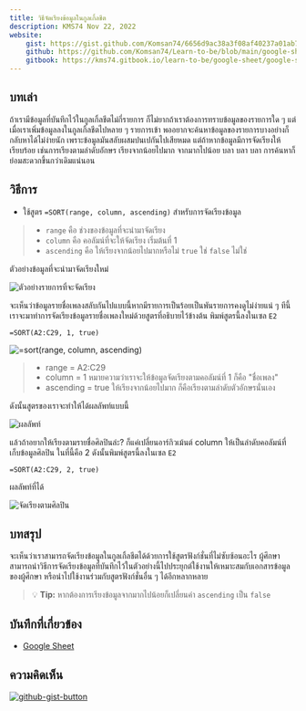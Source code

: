 ```yaml
---
title: วิธีจัดเรียงข้อมูลในกูลเกิ้ลชีต
description: KMS74 Nov 22, 2022
website:
    gist: https://gist.github.com/Komsan74/6656d9ac38a3f08af40237a01ab74dab
    github: https://github.com/Komsan74/Learn-to-be/blob/main/google-sheet/google-sheet-sort-data.md
    gitbook: https://kms74.gitbook.io/learn-to-be/google-sheet/google-sheet-sort-data
---
```


## บทเล่า<a name="intro"></a>

ถ้าเรามีข้อมูลที่บันทึกไว้ในกูลเกิ้ลชีตไม่กี่รายการ ก็ไม่ยากถ้าเราต้องการทราบข้อมูลของรายการใด ๆ แต่เมื่อเราเพิ่มข้อมูลลงในกูลเกิ้ลชีตไปหลาย ๆ รายการเข้า พออยากจะค้นหาข้อมูลของรายการบางอย่างก็กลับหาได้ไม่ง่ายนัก เพราะข้อมูลมันสลับผสมปนเปกันไปเสียหมด แต่ถ้าหากข้อมูลมีการจัดเรียงให้เรียบร้อย เช่นการเรียงตามลำดับอักษร เรียงจากน้อยไปมาก จากมากไปน้อย บลา บลา บลา การค้นหาก็ย่อมสะดวกขึ้นกว่าเดิมแน่นอน

## วิธีการ

* ใช้สูตร `=SORT(range, column, ascending)` สำหรับการจัดเรียงข้อมูล
> * `range` คือ ช่วงของข้อมูลที่จะนำมาจัดเรียง
> * `column` คือ คอลัมน์ที่จะให้จัดเรียง เริ่มต้นที่ 1
> * `ascending` คือ ให้เรียงจากน้อยไปมากหรือไม่ `true` ใช่ `false` ไม่ใช่

ตัวอย่างข้อมูลที่จะนำมาจัดเรียงใหม่

![ตัวอย่างรายการที่จะจัดเรียง](https://user-images.githubusercontent.com/52767363/202392037-0873e129-52d9-4ad9-bba3-aa55978f48ae.PNG)

จะเห็นว่าข้อมูลรายชื่อเพลงสลับกันไปแบบนี้หากมีรายการเป็นร้อยเป็นพันรายการคงดูไม่ง่ายแน่ ๆ ทีนี้เราจะมาทำการจัดเรียงข้อมูลรายชื่อเพลงใหม่ด้วยสูตรที่อธิบายไว้ข้างต้น พิมพ์สูตรนี้ลงในเซล `E2`

```
=SORT(A2:C29, 1, true)
```

![=sort(range, column, ascending)](https://user-images.githubusercontent.com/52767363/202398408-e6480d55-fa65-4eb9-b2fa-e11f8a800975.PNG)

> * range = A2:C29
> * column = 1 หมายความว่าเราจะให้ข้อมูลจัดเรียงตามคอลัมน์ที่ 1 ก็คือ "ชื่อเพลง"
> * ascending = true ให้เรียงจากน้อยไปมาก ก็คือเรียงตามลำดับตัวอักษรนั่นเอง

ดังนั้นสูตรของเราจะทำให้ได้ผลลัพท์แบบนี้

![ผลลัพท์](https://user-images.githubusercontent.com/52767363/202398415-0ec0a0e8-53d2-45fc-ac4b-d57d97e1989a.png)

แล้วถ้าอยากให้เรียงตามรายชื่อศิลปินล่ะ?
ก็แค่เปลี่ยนอาร์กิวเม้นต์ column ให้เป็นลำดับคอลัมน์ที่เก็บข้อมูลศิลปิน ในที่นี้คือ 2 ดังนั้นพิมพ์สูตรนี้ลงในเซล `E2`

```
=SORT(A2:C29, 2, true)
```
ผลลัพท์ที่ได้

![จัดเรียงตามศิลปิน](https://user-images.githubusercontent.com/52767363/202400648-dd702a77-c00f-4a92-91f2-07b788f1c1c1.png)

## บทสรุป<a name="conclusion"></a>

จะเห็นว่าเราสามารถจัดเรียงข้อมูลในกูลเกิ้ลชีตได้ด้วยการใช้สูตรฟังก์ชั่นที่ไม่ซับซ้อนอะไร ผู้ศึกษาสามารถนำวิธีการจัดเรียงข้อมูลที่บันทึกไว้ในตัวอย่างนี้ไปประยุกต์ใช้งานให้เหมาะสมกับเอกสารข้อมูลของผู้ศึกษา หรือนำไปใช้งานร่วมกับสูตรฟังก์ชั่นอื่น ๆ ได้อีกหลากหลาย


> :bulb: **Tip:**
> หากต้องการเรียงข้อมูลจากมากไปน้อยก็เปลี่ยนค่า `ascending` เป็น `false`

## บันทึกที่เกี่ยวข้อง

* [Google Sheet](./README.md)

## ความคิดเห็น

[![github-gist-button](https://user-images.githubusercontent.com/52767363/191145099-9f4a51a2-35cc-495f-82e1-284d769a9052.png)][comment]

[comment]: https://gist.github.com/Komsan74/6656d9ac38a3f08af40237a01ab74dab